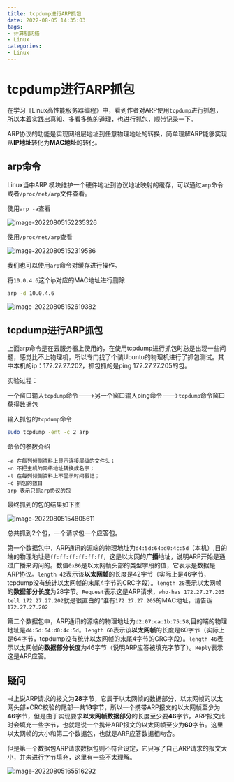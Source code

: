 ```yaml
---
title: tcpdump进行ARP抓包
date: 2022-08-05 14:35:03
tags:
- 计算机网络
- Linux
categories:
- Linux
---
```

# tcpdump进行ARP抓包

在学习《Linux高性能服务器编程》中，看到作者对ARP使用`tcpdump`进行抓包，所以本着实践出真知、多看多练的道理，也进行抓包，顺带记录一下。

ARP协议的功能是实现网络层地址到任意物理地址的转换，简单理解ARP能够实现从**IP地址**转化为**MAC地址**的转化。

<!--more-->

## arp命令

Linux当中ARP 模块维护一个硬件地址到协议地址映射的缓存，可以通过`arp`命令或者`/proc/net/arp`文件查看。

使用`arp -a`查看

![image-20220805152235326](https://cdn.jsdelivr.net/gh/bugcat9/blog-image-bed@main/Linux//image-20220805152235326.png)

使用`/proc/net/arp`查看

![image-20220805152319586](https://cdn.jsdelivr.net/gh/bugcat9/blog-image-bed@main/Linux//image-20220805152319586.png)

我们也可以使用`arp`命令对缓存进行操作。

将`10.0.4.6`这个ip对应的MAC地址进行删除

```sh
arp -d 10.0.4.6
```

![image-20220805152619382](https://cdn.jsdelivr.net/gh/bugcat9/blog-image-bed@main/Linux/image-20220805152619382.png)

## tcpdump进行ARP抓包

上面arp命令是在云服务器上使用的，在使用tcpdump进行抓包时总是出现一些问题，感觉比不上物理机，所以专门找了个装Ubuntu的物理机进行了抓包测试。其中本机的ip：172.27.27.202，抓包抓的是ping 172.27.27.205的包。

实验过程：

一个窗口输入`tcpdump`命令--->另一个窗口输入ping命令--->`tcpdump`命令窗口获得数据包

输入抓包的`tcpdump`命令

```sh
sudo tcpdump -ent -c 2 arp
```

命令的参数介绍

```
-e 在每列倾倒资料上显示连接层级的文件头；
-n 不把主机的网络地址转换成名字；
-t 在每列倾倒资料上不显示时间戳记；
-c 抓包的数目
arp 表示只抓arp协议的包
```

最终抓到的包的结果如下图

![image-20220805154805611](https://cdn.jsdelivr.net/gh/bugcat9/blog-image-bed@main/Linux/image-20220805154805611.png)

总共抓到2个包，一个请求包一个应答包。

第一个数据包中，ARP通讯的源端的物理地址为`d4:5d:64:d0:4c:5d`（本机）,目的端的物理地址是`ff:ff:ff:ff:ff:ff`，这是以太网的**广播**地址，说明ARP开始是通过广播来询问的。数值`0x86`是以太网帧头部的类型字段的值，它表示是数据是ARP协议。`length 42`表示该**以太网帧**的长度是42字节（实际上是46字节，tcpdump没有统计以太网帧的末尾4字节的CRC字段）。`length 28`表示以太网帧的**数据部分长度**为28字节。`Request`表示这是ARP请求，`who-has 172.27.27.205 tell 172.27.27.202`就是很直白的”谁有`172.27.27.205`的MAC地址，请告诉`172.27.27.202`

第二个数据包中，ARP通讯的源端的物理地址为`d2:07:ca:1b:75:58`,目的端的物理地址是`d4:5d:64:d0:4c:5d`。`length 60`表示该**以太网帧**的长度是60字节（实际上是64字节，tcpdump没有统计以太网帧的末尾4字节的CRC字段）。`length 46`表示以太网帧的**数据部分长度**为46字节（说明ARP应答被填充字节了）。`Reply`表示这是ARP应答。

## 疑问

书上说ARP请求的报文为**28**字节，它属于以太网帧的数据部分，以太网帧的以太网头部+CRC校验的尾部一共**18**字节，所以一个携带ARP报文的以太网帧至少为**46**字节，但是由于实现要求**以太网帧数据部分**的长度至少要**46**字节，ARP报文此时会填充一些字节，也就是说一个携带ARP报文的以太网帧至少为**60**字节。这里以太网帧的大小和第二个数据包，也就是ARP应答数据相吻合。

但是第一个数据包ARP请求数据包则不符合设定，它只写了自己ARP请求的报文大小，并未进行字节填充，这里有一些不太理解。

![image-20220805165516292](https://cdn.jsdelivr.net/gh/bugcat9/blog-image-bed@main/Linux/image-20220805165516292.png)

